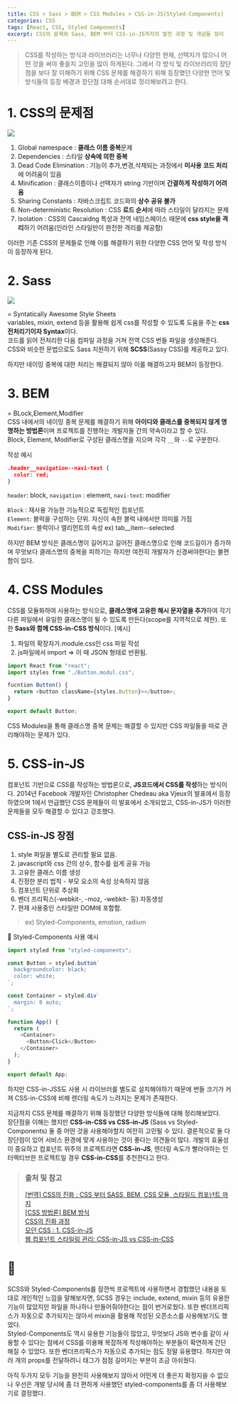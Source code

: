 ```yaml
---
title: CSS > Sass > BEM > CSS Modules > CSS-in-JS(Styled-Components)
categories: CSS
tags: [React, CSS, Styled Components]
excerpt: CSS의 문제와 Sass, BEM 부터 CSS-in-JS까지의 발전 과정 및 개념들 정리
---
```


> CSS를 작성하는 방식과 라이브러리는 너무나 다양한 현재, 선택지가 많으니 어떤 것을 써야 좋을지 고민을 많이 하게된다. 그래서 각 방식 및 라이브러리의 장단점을 보다 잘 이해하기 위해 CSS 문제를 해결하기 위해 등장했던 다양한 언어 및 방식들의 등장 배경과 장단점 대해 순서대로 정리해보려고 한다.

# 1. CSS의 문제점

<img style="textAlign:center" src="https://images.velog.io/images/yeyo0x0/post/89cedc7e-da01-4357-937a-81f8c6b06efe/image.png"/>

1. Global namespace : **클래스 이름 중복**문제
2. Dependencies : 스타일 **상속에 의한 중복**
3. Dead Code Elimination : 기능이 추가,변경,삭제되는 과정에서 **미사용 코드 처리**에 어려움이 있음
4. Minification : 클래스이름이나 선택자가 string 기반이며 **간결하게 작성하기 어려움**
5. Sharing Constants : 자바스크립트 코드와의 **상수 공유 불가**
6. Non-deterministic Resolution : CSS **로드 순서**에 따라 스타일이 달라지는 문제
7. Isolation : CSS의 Cascaidng 특성과 전역 네임스페이스 때문에 **css style을 격리**하기 어려움(인라인 스타일만이 완전한 격리를 제공함)

이러한 기존 CSS의 문제들로 인해 이를 해결하기 위한 다양한 CSS 언어 및 작성 방식이 등장하게 된다.

# 2. Sass

<img style="textAlign:center" src="https://images.velog.io/images/yeyo0x0/post/caf706c2-c942-41f0-b818-8b2eaebadde0/image.png"/>

= Syntatically Awesome Style Sheets  
variables, mixin, extend 등을 활용해 쉽게 css를 작성할 수 있도록 도움을 주는 **css 전처리기이자 Syntax**이다.  
코드를 읽어 전처리한 다음 컴파일 과정을 거쳐 전역 CSS 번들 파일을 생성해준다.  
CSS와 비슷한 문법으로도 Sass 지원하기 위해 **SCSS**(Sassy CSS)를 제공하고 있다.

하지만 네이밍 중복에 대한 처리는 해결되지 않아 이를 해결하고자 BEM이 등장한다.

# 3. BEM

= BLock,Element,Modifier  
CSS 내에서의 네이밍 중복 문제를 해결하기 위해 **아이디와 클래스를 중복되지 않게 명명하는 방법론**이며 프로젝트를 진행하는 개발자들 간의 약속이라고 할 수 있다.  
Block, Element, Modifier로 구성된 클래스명을 지으며 각각 `__`와 `--`로 구분한다.

작성 예시

```json
.header__navigation--navi-text {
  color: red;
}
```

`header`: block, `navigation` : element, `navi-text`: modifier

`Block` : 재사용 가능한 기능적으로 독립적인 컴포넌트  
`Element`: 블럭을 구성하는 단위. 자신이 속한 블럭 내에서만 의미를 가짐  
`Modifier`: 블럭이나 엘리먼트의 속성 ex) tab\_\_item--selected

하지만 BEM 방식은 클래스명이 길어지고 길어진 클래스명으로 인해 코드길이가 증가하며 무엇보다 클래스명의 중복을 피하기는 하지만 여전히 개발자가 신경써야한다는 불편함이 있다.

# 4. CSS Modules

CSS를 모듈화하여 사용하는 방식으로, **클래스명에 고유한 해시 문자열을 추가**하여 각기 다른 파일에서 유일한 클래스명이 될 수 있도록 만든다(scope를 지역적으로 제한). 또한 **Sass와 함께 CSS-in-CSS 방식**이다.
\[예시]

1. 파일의 확장자가.module.css인 css 파일 작성
2. js파일에서 import => 이 때 JSON 형태로 반환됨.

```js
import React from "react";
import styles from "./Button.modul.css";

fucntion Button() {
  return <button className={styles.Button}></button>;
}

export default Button;
```

CSS Modules을 통해 클래스명 중복 문제는 해결할 수 있지만 CSS 파일들을 따로 관리해야하는 문제가 있다.

# 5. CSS-in-JS

컴포넌트 기반으로 CSS를 작성하는 방법론으로, **JS코드에서 CSS를 작성**하는 방식이다. 2014년 Facebook 개발자인 Christopher Chedeau aka Vjeux의 발표에서 등장하였으며 1에서 언급했던 CSS 문제들이 이 발표에서 소개되었고, CSS-in-JS가 이러한 문제들을 모두 해결할 수 있다고 강조했다.

## CSS-in-JS 장점

1. style 파일을 별도로 관리할 필요 없음.
2. javascript와 css 간의 상수, 함수를 쉽게 공유 가능
3. 고유한 클래스 이름 생성
4. 진정한 분리 법칙 - 부모 요소의 속성 상속하지 않음
5. 컴포넌트 단위로 추상화
6. 벤더 프리픽스(-webkit-, -moz, -webkit- 등) 자동생성
7. 현재 사용중인 스타일만 DOM에 포함함.

> ex) Styled-Components, emotion, radium

💅 Styled-Components 사용 예시

```js
import styled from "styled-components";

const Button = styled.button`
  backgroundcolor: black;
  color: white;
`;

const Container = styled.div`
  margin: 0 auto;
`;

function App() {
  return (
    <Container>
      <Button>Click</Button>
    </Container>
  );
}

export default App;
```

하지만 CSS-in-JSS도 사용 시 라이브러를 별도로 설치해야하기 때문에 번들 크기가 커져 CSS-in-CSS에 비해 렌더링 속도가 느려지는 문제가 존재한다.

지금까지 CSS 문제를 해결하기 위해 등장했던 다양한 방식들에 대해 정리해보았다.  
장단점을 이해는 했지만 **CSS-in-CSS vs CSS-in-JS** (Sass vs Styled-Components) 둘 중 어떤 것을 사용해야할지 여전히 고민될 수 있다. 결론적으로 둘 다 장단점이 있어 서비스 환경에 맞게 사용하는 것이 좋다는 의견들이 많다. 개발의 효율성이 중요하고 컴포넌트 위주의 프로젝트라면 **CSS-in-JS**, 렌더링 속도가 빨라야하는 인터렉티브한 프로젝트일 경우 **CSS-in-CSS**를 추천한다고 한다.

> ### 출처 및 참고
>
> [[번역] CSS의 진화 : CSS 부터 SASS, BEM, CSS 모듈, 스타일드 컴포넌트 까지](https://dongwoo.blog/2017/02/07/%EB%B2%88%EC%97%AD-css%EC%9D%98-%EC%A7%84%ED%99%94-css-%EB%B6%80%ED%84%B0-sass-bem-css-%EB%AA%A8%EB%93%88-%EC%8A%A4%ED%83%80%EC%9D%BC%EB%93%9C-%EC%BB%B4%ED%8F%AC%EB%84%8C%ED%8A%B8-%EA%B9%8C/)  
> [[CSS 방법론] BEM 방식](https://nykim.work/15)  
> [CSS의 진화 과정](https://blog.toycrane.xyz/css%EC%9D%98-%EC%A7%84%ED%99%94-%EA%B3%BC%EC%A0%95-f7c9b4310ff7)  
> [모던 CSS : 1. CSS-in-JS](https://medium.com/@okys2010/%EB%AA%A8%EB%8D%98-css-1-css-in-js-c1c53d9bbbc9)  
> [웹 컴포넌트 스타일링 관리: CSS-in-JS vs CSS-in-CSS](https://www.samsungsds.com/kr/insights/web_component.html)

# 🤔

SCSS와 Styled-Components를 잠깐씩 프로젝트에 사용하면서 경험했던 내용을 토대로 개인적인 느낌을 말해보자면, SCSS 경우는 include, extend, mixin 등의 유용한 기능이 많았지만 파일을 하나하나 만들어줘야한다는 점이 번거로웠다. 또한 벤더프리픽스가 자동으로 추가되지는 않아서 mixin을 활용해 작성된 오픈소스를 사용해보기도 했었다.  
Styled-Components도 역시 유용한 기능들이 많았고, 무엇보다 JS와 변수를 같이 사용할 수 있다는 점에서 CSS를 이용해 복잡하게 작성해야하는 부분들이 확연하게 간단해질 수 있었다. 또한 벤더프리픽스가 자동으로 추가되는 점도 정말 유용했다. 하지만 여러 개의 props를 전달하려니 태그가 점점 길어지는 부분이 조금 아쉬웠다.

아직 두가지 모두 기능을 완전히 사용해보지 않아서 어떤게 더 좋은지 확정지을 수 없으나 우선은 개발 당시에 좀 더 편하게 사용했던 styled-components를 좀 더 사용해보기로 결정했다.
